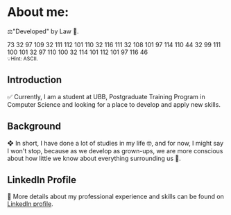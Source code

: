 # About me:

⚖️"Developed" by Law 💜.

73 32 97 109 32 111 112 101 110 32 116 111 32 108 101 97 114 110 44 32 99 111 100 101 32 97 110 100 32 114 101 112 101 97 116 46
<br />
<small style="text-align: right">💡Hint: ASCII.</small>

## Introduction

✅ Currently, I am a student at UBB, Postgraduate Training Program in Computer Science and looking for a place to develop and apply new skills.

## Background

❖ In short, I have done a lot of studies in my life 🤓, and for now, I might say I won't stop, because as we develop as grown-ups, we are more conscious about how little we know about everything surrounding us 📖.

## LinkedIn Profile
 💼 More details about my professional experience and skills can be found on [LinkedIn profile](https://www.linkedin.com/in/tamasmarcu/).

